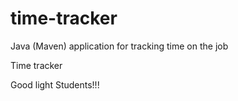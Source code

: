# time-tracker
Java (Maven) application for tracking time on the job

Time tracker

Good light Students!!!

